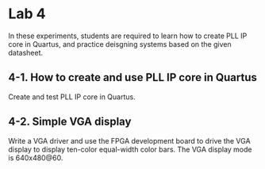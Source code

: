# Lab 4

In these experiments, students are required to learn how to create PLL IP core in Quartus, and practice deisgning systems based on the given datasheet.

## 4-1. How to create and use PLL IP core in Quartus 

Create and test PLL IP core in Quartus.

## 4-2. Simple VGA display

Write a VGA driver and use the FPGA development board to drive the VGA display to display ten-color equal-width color bars. The VGA display mode is 640x480@60. 
